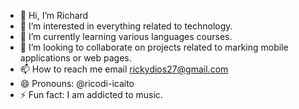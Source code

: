 - 👋 Hi, I’m Richard
- 👀 I’m interested in everything related to technology.
- 🌱 I’m currently learning various languages courses.
- 💞️ I’m looking to collaborate on projects related to marking mobile applications or web pages.
- 📫 How to reach me email rickydios27@gmail.com
- 😄 Pronouns: @ricodi-icaito
- ⚡ Fun fact: I am addicted to music.

<!---
ricode-icaito/ricode-icaito is a ✨ special ✨ repository because its `README.md` (this file) appears on your GitHub profile.
You can click the Preview link to take a look at your changes.
--->
